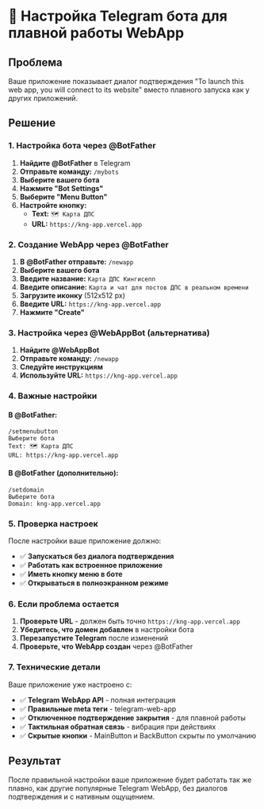 # 🤖 Настройка Telegram бота для плавной работы WebApp

## Проблема
Ваше приложение показывает диалог подтверждения "To launch this web app, you will connect to its website" вместо плавного запуска как у других приложений.

## Решение

### 1. Настройка бота через @BotFather

1. **Найдите @BotFather** в Telegram
2. **Отправьте команду:** `/mybots`
3. **Выберите вашего бота**
4. **Нажмите "Bot Settings"**
5. **Выберите "Menu Button"**
6. **Настройте кнопку:**
   - **Text:** `🗺 Карта ДПС`
   - **URL:** `https://kng-app.vercel.app`

### 2. Создание WebApp через @BotFather

1. **В @BotFather отправьте:** `/newapp`
2. **Выберите вашего бота**
3. **Введите название:** `Карта ДПС Кингисепп`
4. **Введите описание:** `Карта и чат для постов ДПС в реальном времени`
5. **Загрузите иконку** (512x512 px)
6. **Введите URL:** `https://kng-app.vercel.app`
7. **Нажмите "Create"**

### 3. Настройка через @WebAppBot (альтернатива)

1. **Найдите @WebAppBot**
2. **Отправьте команду:** `/newapp`
3. **Следуйте инструкциям**
4. **Используйте URL:** `https://kng-app.vercel.app`

### 4. Важные настройки

#### В @BotFather:
```
/setmenubutton
Выберите бота
Text: 🗺 Карта ДПС
URL: https://kng-app.vercel.app
```

#### В @BotFather (дополнительно):
```
/setdomain
Выберите бота
Domain: kng-app.vercel.app
```

### 5. Проверка настроек

После настройки ваше приложение должно:
- ✅ **Запускаться без диалога подтверждения**
- ✅ **Работать как встроенное приложение**
- ✅ **Иметь кнопку меню в боте**
- ✅ **Открываться в полноэкранном режиме**

### 6. Если проблема остается

1. **Проверьте URL** - должен быть точно `https://kng-app.vercel.app`
2. **Убедитесь, что домен добавлен** в настройки бота
3. **Перезапустите Telegram** после изменений
4. **Проверьте, что WebApp создан** через @BotFather

### 7. Технические детали

Ваше приложение уже настроено с:
- ✅ **Telegram WebApp API** - полная интеграция
- ✅ **Правильные meta теги** - telegram-web-app
- ✅ **Отключенное подтверждение закрытия** - для плавной работы
- ✅ **Тактильная обратная связь** - вибрация при действиях
- ✅ **Скрытые кнопки** - MainButton и BackButton скрыты по умолчанию

## Результат

После правильной настройки ваше приложение будет работать так же плавно, как другие популярные Telegram WebApp, без диалогов подтверждения и с нативным ощущением.
